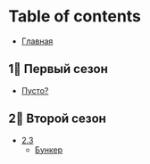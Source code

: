 # Table of contents

* [Главная](README.md)

## 1⃣ Первый сезон <a href="#one" id="one"></a>

* [Пусто?](one/pusto.md)

## 2⃣ Второй сезон <a href="#two" id="two"></a>

* [2.3](two/2.3/README.md)
  * [Бункер](two/2.3/bunker.md)
